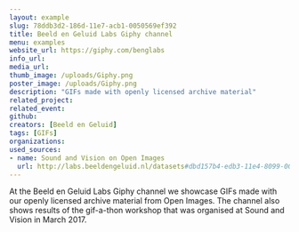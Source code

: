 ```yaml
---
layout: example
slug: 78ddb3d2-186d-11e7-acb1-0050569ef392
title: Beeld en Geluid Labs Giphy channel
menu: examples
website_url: https://giphy.com/benglabs
info_url: 
media_url: 
thumb_image: /uploads/Giphy.png
poster_image: /uploads/Giphy.png
description: "GIFs made with openly licensed archive material"
related_project: 
related_event: 
github: 
creators: [Beeld en Geluid]
tags: [GIFs]
organizations: 
used_sources: 
- name: Sound and Vision on Open Images
  url: http://labs.beeldengeluid.nl/datasets#dbd157b4-edb3-11e4-8099-005056a71e3a
---
```


At the Beeld en Geluid Labs Giphy channel we showcase GIFs made with our openly licensed archive material from Open Images. The channel also shows results of the gif-a-thon workshop that was organised at Sound and Vision in March 2017.
